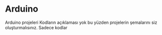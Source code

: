 # Arduino
Arduino projeleri
Kodların açıklaması yok bu yüzden projelerin şemalarını siz oluşturmalısınız. Sadece kodlar
